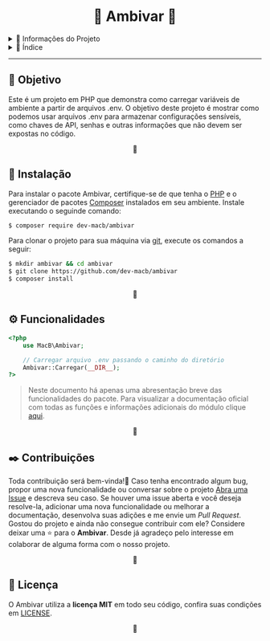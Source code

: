 <div id="título" align="center">
    <h1>🔷 Ambivar 🔷</h1>
</div>


<details>
    <summary>📌 Informações do Projeto</summary>
    <div id="metadados" align="center">
        <img alt="Packagist Version" src="https://img.shields.io/packagist/v/dev-macb/ambivar">
        <img alt="Packagist Downloads" src="https://img.shields.io/packagist/dm/dev-macb/ambivar">
        <img alt="Packagist License" src="https://img.shields.io/packagist/l/dev-macb/ambivar">
    </div>
</details>


<details>
    <summary>📌 Índice</summary>
    <ul id="lista-índice">
        <li><a href="#objetivo">Objetivo</a></li>
        <li><a href="#instalação">Instalação</a></li>
        <li><a href="#funcionalidades">Funcionalidades</a></li>
        <li><a href="#contribuições">Contribuições</a></li>
        <li><a href="#licença">Licença</a></li>
    </ul>
</details>

---

<h2 id="objetivo">🎯 Objetivo</h2>
<p>
    Este é um projeto em PHP que demonstra como carregar variáveis de ambiente a partir de arquivos .env. O objetivo deste projeto é mostrar como podemos usar arquivos .env para armazenar configurações sensíveis, como chaves de API, senhas e outras informações que não devem ser expostas no código.
</p>
<p align="center">🔷</p>


<h2 id="instalação">🔧 Instalação</h2>
<p>
    Para instalar o pacote Ambivar, certifique-se de que tenha o <a target="_blank" href="https://www.php.net/">PHP</a> e o gerenciador de pacotes <a target="_blank" href="https://getcomposer.org/">Composer</a> instalados em seu ambiente.
    Instale executando o seguinde comando:
</p>

```bash
$ composer require dev-macb/ambivar
``` 
<p>
    Para clonar o projeto para sua máquina via <a target="_blank" href="https://git-scm.com/">git</a>, execute os comandos a seguir:
</p>
    
```bash
$ mkdir ambivar && cd ambivar
$ git clone https://github.com/dev-macb/ambivar
$ composer install
``` 
<p align="center">🔷</p>


<h2 id="funcionalidades">⚙️ Funcionalidades</h2>
<p>

```php
<?php
    use MacB\Ambivar;

    // Carregar arquivo .env passando o caminho do diretório
    Ambivar::Carregar(__DIR__);
?>
```

<blockquote>
    Neste documento há apenas uma abresentação breve das funcionalidades do pacote. Para visualizar a documentação oficial com todas as funções e informações adicionais do módulo clique <a target="_blank" href="https://braz.readthedocs.io/pt_BR/latest/?badge=latest">aqui</a>.
</blockquote>
</p>
<p align="center">🔷</p>



<h2 id="contribuições">✒️ Contribuições</h2>
<p>
    Toda contribuição será bem-vinda!🎉 Caso tenha encontrado algum bug, propor uma nova funcionalidade ou conversar sobre o projeto <a href="https://github.com/dev-macb/ambivar/issues">Abra uma Issue</a> e descreva seu caso. Se houver uma issue aberta e você deseja resolve-la, adicionar uma nova funcionalidade ou melhorar a documentação, desenvolva suas adições e me envie um <em>Pull Request</em>. Gostou do projeto e ainda não consegue contribuir com ele? Considere deixar uma ⭐ para o <strong>Ambivar</strong>. Desde já agradeço pelo interesse em colaborar de alguma forma com o nosso projeto.</a>
</p>
<p align="center">🔷</p>



<h2 id="licença">📄 Licença</h2>
<p>
    O Ambivar utiliza a <strong>licença MIT</strong> em todo seu código, confira suas condições em <a href="https://github.com/dev-macb/ambivar/blob/dev/LICENSE.md">LICENSE</a>.
</p>
<p align="center">🔷</p>